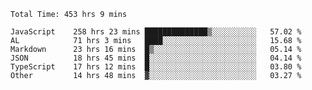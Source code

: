 
<!--START_SECTION:waka-->

```text
Total Time: 453 hrs 9 mins

JavaScript    258 hrs 23 mins ██████████████▒░░░░░░░░░░   57.02 %
AL            71 hrs 3 mins   ████░░░░░░░░░░░░░░░░░░░░░   15.68 %
Markdown      23 hrs 16 mins  █▒░░░░░░░░░░░░░░░░░░░░░░░   05.14 %
JSON          18 hrs 45 mins  █░░░░░░░░░░░░░░░░░░░░░░░░   04.14 %
TypeScript    17 hrs 12 mins  █░░░░░░░░░░░░░░░░░░░░░░░░   03.80 %
Other         14 hrs 48 mins  ▓░░░░░░░░░░░░░░░░░░░░░░░░   03.27 %
```

<!--END_SECTION:waka-->











